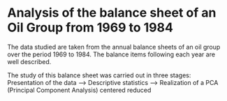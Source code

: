 # Analysis of the balance sheet of an Oil Group from 1969 to 1984 
The data studied are taken from the annual balance sheets of an oil group over the period 1969 to 1984. 
The balance items following each year are well described.

The study of this balance sheet was carried out in three stages:
	Presentation of the data --> Descriptive statistics --> Realization of a PCA (Principal Component Analysis) centered reduced


